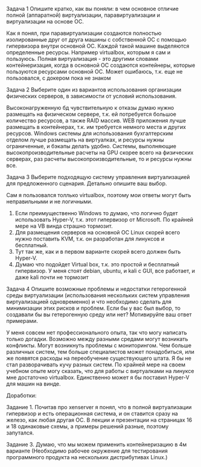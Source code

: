 Задача 1
Опишите кратко, как вы поняли: в чем основное отличие полной (аппаратной) виртуализации, паравиртуализации и виртуализации на основе ОС.

Как я понял, при паравиртуализации создаются полностью изолированные друг от друга машины с собственной ОС с помощью гипервизора внутри основной ОС. 
Каждой такой машине выделяются определенные ресурсы. Например virtualbox, которым я сам и пользуюсь.
Полная виртуализация - это другими словами контейнеризация, когда в основной ОС создаются контейнеры, которые пользуются ресурсами основной ОС.
Может ошибаюсь, т.к. еще не пользовался, с докером пока не знаком

Задача 2
Выберите один из вариантов использования организации физических серверов, в зависимости от условий использования.

Высоконагруженную бд чувствительную к отказы думаю нужно размещать на физическом сервере, т.к. ей потребуется большое количество ресурсов, а также RAID массив.
WEB приложения лучше размещать в контейнерах, т.к. им требуется немного места и других ресурсов.
Windows системы для использования бухгалтерским отделом лучше размещать на виртуалках, и ресурсы нужны ограниченные, и бэкапы делать удобно.
Системы, выполняющие высокопроизводительные расчеты на GPU скорее всего на физических серверах, раз расчеты высокопроизводительные, то и ресурсы нужны все.

Задача 3
Выберите подходящую систему управления виртуализацией для предложенного сценария. Детально опишите ваш выбор.

Сам я пользовался толлько virtualbox, поэтому мои ответы могут быть неправильными и не логичными.
1) Если преимущественно Windows то думаю, что логично будет использовать Hyper-V, т.к. этот гипервизор от Microsoft. По крайней мере на VB винда страшно тормозит.
2) Для размещения серверов на основной ОС Linux скорей всего нужно поставить KVM, т.к. он разработан для линуксов и бесплатный.
3) Тут так же, как и в первом варианте скорей всего должен быть Hyper-V.
4) Думаю что подойдет Virtual box, т.к. это простой и бесплатный гипервизор. У меня стоят debian, ubuntu, и kali с GUI, все работает, и даже kali почти не тормозит

Задача 4
Опишите возможные проблемы и недостатки гетерогенной среды виртуализации (использования нескольких систем управления виртуализацией одновременно) и что необходимо сделать для минимизации этих рисков и проблем.
Если бы у вас был выбор, то создавали бы вы гетерогенную среду или нет? Мотивируйте ваш ответ примерами.

У меня совсем нет профессионального опыта, так что могу написать только догадки. Возможно между разными средами могут возникать конфликты. Могут возникнуть проблемы с мониторингом.
Чем больше различных систем, тем больше специалистов может понадобиться, или же появятся расходы на переобучение существующего штата.
Я бы не стал разворачивать кучу разных систем. По крайней мере на своем учебном опыте могу сказать, что для работы с виртуалками на линуксе мне достаточно virtualbox.
Единственно может я бы поставил Hyper-V для машин на винде.


Доработки:

Задание 1. Почитав про xenserver я понял, что в полной виртуализации гипервизор и есть операционная система, и он ставится сразу на железо, как любая другая ОС.
В лекции и презентации на страницах 16 и 18 одинаковые схемы, а примеры решений разные, поэтому запутался.

Задание 3. Думаю, что мы можем применить контейнеризацию в 4м варианте (Необходимо рабочее окружение для тестирования программного продукта на нескольких дистрибутивах Linux.)
